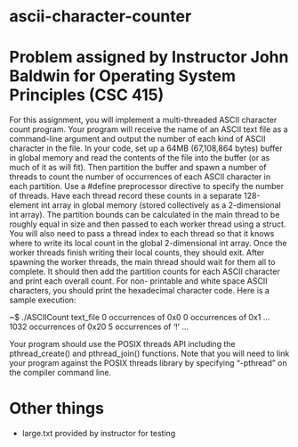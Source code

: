# ascii-character-counter

# Problem assigned by Instructor John Baldwin for Operating System Principles (CSC 415)
For this assignment, you will implement a multi-threaded ASCII character count program. Your program will receive the name of an ASCII text file as a command-line argument and output the number of each kind of ASCII character in the file. In your code, set up a 64MB (67,108,864 bytes) buffer in global memory and read the contents of the file into the buffer (or as much of it as will fit). Then partition the buffer and spawn a number of threads to count the number of occurrences of each ASCII character in each partition. Use a #define preprocessor directive to specify the number of threads. Have each thread record these counts in a separate 128-element int array in global memory (stored collectively as a 2-dimensional int array). The partition bounds can be calculated in the main thread to be roughly equal in size and then passed to each worker thread using a struct. You will also need to pass a thread index to each thread so that it knows where to write its local count in the global 2-dimensional int array. Once the worker threads finish writing their local counts, they should exit. After spawning the worker threads, the main thread should wait for them all to complete. It should then add the partition counts for each ASCII character and print each overall count. For non- printable and white space ASCII characters, you should print the hexadecimal character code. Here is a sample execution:

~$ ./ASCIICount text_file
0 occurrences of 0x0
0 occurrences of 0x1
...
1032 occurrences of 0x20
5 occurrences of ‘!’
...

Your program should use the POSIX threads API including the pthread_create() and pthread_join() functions. Note that you will need to link your program against the POSIX threads library by specifying “-pthread” on the compiler command line.

# Other things
* large.txt provided by instructor for testing
